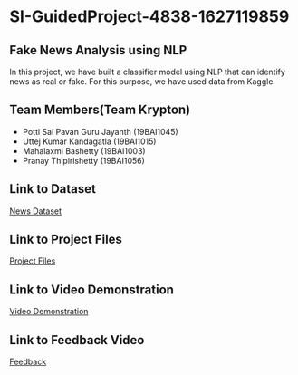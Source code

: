 # SI-GuidedProject-4838-1627119859

## Fake News Analysis using NLP

In this project, we have built a classifier model using NLP that can identify news as real or fake. For this purpose, we have used data from Kaggle.

## Team Members(Team Krypton)

- Potti Sai Pavan Guru Jayanth (19BAI1045)
- Uttej Kumar Kandagatla (19BAI1015)
- Mahalaxmi Bashetty (19BAI1003)
- Pranay Thipirishetty (19BAI1056)


## Link to Dataset
[News Dataset](https://drive.google.com/file/d/1mqEpnZho-oUhSsgBnE0fwPsaogkNzKqd/view?usp=sharing)

## Link to Project Files
[Project Files](https://drive.google.com/drive/folders/1Yua4Z0VK3XAGV1hLt-iUR1B26FFuwn8a?usp=sharing)

## Link to Video Demonstration
[Video Demonstration](https://drive.google.com/file/d/15DJ2-z4iV9kD1CAWScqFFdn3UvY8vw2i/view?usp=sharing)

## Link to Feedback Video
[Feedback]()
